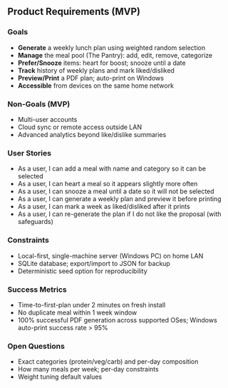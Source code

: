 ## Product Requirements (MVP)

### Goals
- **Generate** a weekly lunch plan using weighted random selection
- **Manage** the meal pool (The Pantry): add, edit, remove, categorize
- **Prefer/Snooze** items: heart for boost; snooze until a date
- **Track** history of weekly plans and mark liked/disliked
- **Preview/Print** a PDF plan; auto-print on Windows
- **Accessible** from devices on the same home network

### Non-Goals (MVP)
- Multi-user accounts
- Cloud sync or remote access outside LAN
- Advanced analytics beyond like/dislike summaries

### User Stories
- As a user, I can add a meal with name and category so it can be selected
- As a user, I can heart a meal so it appears slightly more often
- As a user, I can snooze a meal until a date so it will not be selected
- As a user, I can generate a weekly plan and preview it before printing
- As a user, I can mark a week as liked/disliked after it prints
- As a user, I can re-generate the plan if I do not like the proposal (with safeguards)

### Constraints
- Local-first, single-machine server (Windows PC) on home LAN
- SQLite database; export/import to JSON for backup
- Deterministic seed option for reproducibility

### Success Metrics
- Time-to-first-plan under 2 minutes on fresh install
- No duplicate meal within 1 week window
- 100% successful PDF generation across supported OSes; Windows auto-print success rate > 95%

### Open Questions
- Exact categories (protein/veg/carb) and per-day composition
- How many meals per week; per-day constraints
- Weight tuning default values
